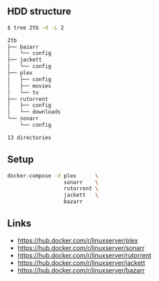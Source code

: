 ## HDD structure

```bash
$ tree 2tb -d -L 2

2tb
├── bazarr
│   └── config
├── jackett
│   └── config
├── plex
│   ├── config
│   ├── movies
│   └── tv
├── rutorrent
│   ├── config
│   └── downloads
└── sonarr
    └── config

13 directories
```

## Setup

```bash
docker-compose -d plex      \
                  sonarr    \
                  rutorrent \
                  jackett   \
                  bazarr
```

## Links

* https://hub.docker.com/r/linuxserver/plex
* https://hub.docker.com/r/linuxserver/sonarr
* https://hub.docker.com/r/linuxserver/rutorrent
* https://hub.docker.com/r/linuxserver/jackett
* https://hub.docker.com/r/linuxserver/bazarr

